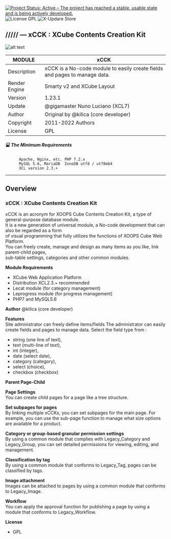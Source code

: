 [![Project Status: Active – The project has reached a stable, usable state and is being actively developed.](https://www.repostatus.org/badges/2.0.0/active.svg)](https://github.com/xoopscube/)
![License GPL](https://img.shields.io/badge/License-GPL-green)
![X-Updare Store](https://img.shields.io/badge/X--Update%20Store-Pending-red)

## ///// — xCCK : XCube Contents Creation Kit

![alt text](https://repository-images.githubusercontent.com/8041553/494f183f-cd64-41b1-8ad7-4d9be8fdbf5)


MODULE | xCCK
------------ | -------------
Description | xCCK is a No-code module to easily create fields and pages to manage data.
Render Engine | Smarty v2 and XCube Layout
Version | 1.23.1
Update | @gigamaster Nuno Luciano (XCL7)
Author | Original by @kilica (core developer)
Copyright | 2011-2022 Authors
License | GPL


##### :computer: The Minimum Requirements



          Apache, Nginx, etc. PHP 7.2.x
          MySQL 5.6, MariaDB  InnoDB utf8 / utf8mb4
          XCL version 2.3.+



-----



## Overview

### xCCK : XCube Contents Creation Kit


xCCK is an acronym for XOOPS Cube Contents Creation Kit, a type of general-purpose database module.   
It is a new generation of universal module, a No-code development that can also be regarded as a form    
of visual programming that fully utilizes the functions of XOOPS Cube Web Platform.   
You can freely create, manage and design as many items as you like, link parent-child pages,    
sub-table settings, categories and other common modules.

**Module Requirements**

- XCube Web Application Platform   
- Distribution XCL2.3.+ recommended   
- Lecat module (for category management)
- Leprogress module (for progress management)
- PHP7 and MySQL5.6

**Author**
@kilica (core developer)

**Features**   
Site administrator can freely define items/fields
The administrator can easily create fields and pages to manage data. 
Select the field type from :

- string (one line of text), 
- text (multi-line of text), 
- int (integer), 
- date (select date), 
- category (category), 
- select (choice), 
- checkbox (checkbox)

**Parent Page-Child** 

**Page Settings**   
You can create child pages for a page like a tree structure.

**Set subpages for pages**   
By linking multiple xCCKs, you can set subpages for the main page. 
For example, you can use the sub-page function to manage what size options are available for a product.

**Category or group-based granular permission settings**      
By using a common module that complies with Legacy_Category and Legacy_Group, 
you can set detailed permissions for viewing, editing, and management.

**Classification by tag**   
By using a common module that conforms to Legacy_Tag, pages can be classified by tags.

**Image attachment**   
Images can be attached to pages by using a common module that conforms to Legacy_Image.

**Workflow**   
You can apply the approval function for publishing a page by using a module that conforms to Legacy_Workflow.

**License**
- GPL
